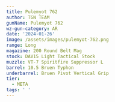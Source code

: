 ```yaml
---
title: Pulemyot 762
author: TGN TEAM
gunName: Pulemyot 762
wz-gun-category: AR
date: '2024-01-26'
image: /assets/images/pulemyot-762.png
range: Long
magazine: 200 Round Belt Mag
stock: DAV15 Light Tactical Stock
muzzle: VT-7 Spiritfire Suppressor L
barrel: 10.5 Bruen Typhon
underbarrel: Bruen Pivot Vertical Grip
tier:
  - META
tags: ' '
---
```


